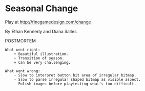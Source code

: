 Seasonal Change
===============

Play at http://finegamedesign.com/change

By Ethan Kennerly and Diana Salles

POSTMORTEM

	What went right:
		+ Beautiful illustration.
		+ Transition of season.
		+ Can be very challenging.

	What went wrong:
		- Slow to interpret button hit area of irregular bitmap.
		- Slow to parse irregular shaped bitmap as visible aspect.
		- Polish images before playtesting what's too difficult.
